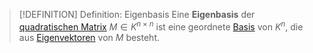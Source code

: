 > [!DEFINITION] Definition: Eigenbasis
> Eine **Eigenbasis** der [quadratischen Matrix](../Quadratische%20Matrix.md) $M\in K^{n\times n}$ ist eine geordnete [Basis](../../../Abstrakte%20lineare%20Algebra/Basis/Basis.md) von $K^n$, die aus [Eigenvektoren](Eigenvektor.md) von $M$ besteht.